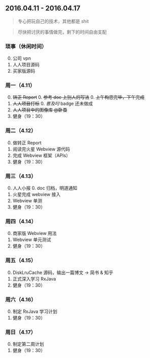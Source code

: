 ## 2016.04.11 - 2016.04.17

> 专心把玩自己的技术，其他都是 shit

> 尽快把讨厌的事情做完，剩下的时间自由支配

### 琐事（休闲时间）

0. 公司 vpn
0. 人人项目源码
0. 买家版源码

### 周一（4.11）

0. ~~转正 Report~~
    0. ~~参考 doc 上别人的写法~~
    0. ~~上午构思完毕，下午完成~~
0. ~~人人项目打标~~
    0. *普及叼* badge 还未做成
0. ~~人人项目中的图像库 @卧蚕~~
0. 健身（19：30）

### 周二（4.12）

0. 做转正 Report
0. 阅读完火星 Webview 源代码
0. 完成 Webview 框架（APIs）
0. 健身（19：30）

### 周三（4.13）

0. 人人小报
    0. doc 归档，明道通知
0. 火星完成 webview 接入
0. Webview 单测
0. 健身（19：30）

### 周四（4.14）

0. 商家版 Webview 用法
0. Webview 单元测试
0. 健身（19：30）

### 周五（4.15）

0. DiskLruCache 源码，输出一篇博文 -> 简书 & 知乎
0. 正式深入学习 RxJava
0. 健身（19：30）

### 周六（4.16）

0. 制定 RxJava 学习计划
0. 健身（19：30）

### 周日（4.17）

0. 制定第二周计划
0. 健身（19：30）

